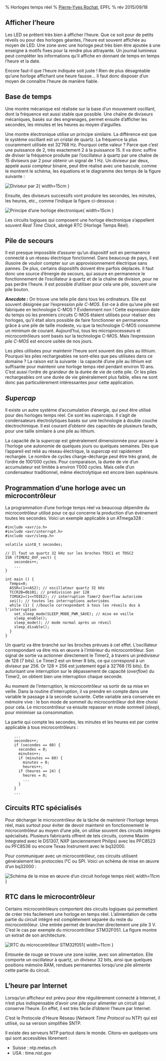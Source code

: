 % Horloges temps réel
% [Pierre-Yves Rochat](mailto:pyr@pyr.ch), EPFL
% rév 2015/09/18


## Afficher l’heure ###

Les LED se prêtent très bien à afficher l’heure. Que ce soit pour de petits réveils ou pour des horloges géantes, l’heure est souvent affichée au moyen de LED. Une zone avec une horloge peut très bien être ajoutée à une enseigne à motifs fixes pour la rendre plus attrayante. Un journal lumineux peut compléter les informations qu’il affiche en donnant de temps en temps l’heure et la date.

Encore faut-il que l’heure indiquée soit juste ! Rien de plus désagréable qu’une horloge affichant une heure fausse... Il faut donc disposer d’un moyen de connaître l’heure de manière fiable.

## Base de temps ##

Une montre mécanique est réalisée sur la base d’un mouvement oscillant, dont la fréquence est aussi stable que possible. Une chaîne de diviseurs mécaniques, basés sur des engrenages, permet ensuite d’afficher les secondes, les minutes et les heures au moyen d’aiguilles.

Une montre électronique utilise un principe similaire. La différence est que le système oscillant est un cristal de quartz. La fréquence la plus couramment utilisée est 32’768 Hz. Pourquoi cette valeur ? Parce que c’est une puissance de 2, très exactement 2 à la puissance 15. Il va donc suffire de diviser la fréquence produite par l’oscillateur à quartz par une chaîne de 15 diviseurs par 2 pour obtenir un signal de 1 Hz. Un diviseur par deux, appelé aussi compteur binaire, peut être réalisé avec une bascule, comme le montrent le schéma, les équations et le diagramme des temps de la figure suivante :

![Diviseur par 2](images/div2.png "Diviseur par 2"){ width=15cm }

Ensuite, des diviseurs successifs vont produire les secondes, les minutes, les heures, etc., comme l’indique la figure ci-dessous :

![Principe d’une horloge électronique](images/horloge-32k-div.png "Principe d’une horloge électronique"){ width=15cm }

Les circuits logiques qui composent une horloge électronique s’appellent souvent *Real Time Clock*, abrégé RTC (Horloge Temps Réel).

## Pile de secours ##

Il est presque impossible d’assurer qu’un dispositif soit en permanence connecté à un réseau électrique fonctionnel. Dans beaucoup de pays, il est illusoire de vouloir compter sur un approvisionnement électrique sans pannes. De plus, certains dispositifs doivent être parfois déplacés. Il faut donc une source d’énergie de secours, qui assure en permanence le fonctionnement de l’oscillateur à quartz et de la chaîne de division, pour ne pas perdre l’heure. Il est possible d’utiliser pour cela une pile, souvent une pile bouton.

__*Anecdote :*__ On trouve une telle pile dans tous les ordinateurs. Elle est souvent désignée par l’expression *pile C-MOS*. Est-ce à dire qu’une pile est fabriquée en technologie C-MOS ? Évidemment non ! Cette expression date du temps où les premiers circuits C-MOS étaient utilisés pour réaliser des horloges, qu’il était alors possible de faire fonctionner en permanence grâce à une pile de taille modeste, vu que la technologie C-MOS consomme un minimum de courant. Aujourd’hui, tous les microprocesseurs et microcontrôleurs sont basés sur la technologie C-MOS. Mais l’expression *pile C-MOS* est encore usitée de nos jours.

Les piles utilisées pour maintenir l’heure sont souvent des piles au lithium. Pourquoi les piles rechargeables ne sont-elles que peu utilisées dans ce domaine ? La raison est la suivante : la capacité d’une pile au lithium est suffisante pour maintenir une horloge temps réel pendant environ 10 ans. C’est aussi l’ordre de grandeur de la durée de vie de cette pile. Or les piles rechargeables ont une durée de vie généralement plus faible, elles ne sont donc pas particulièrement intéressantes pour cette application.

## *Supercap* ##

Il existe un autre système d’accumulation d’énergie, qui peut être utilisé pour des horloges temps réel. Ce sont les *supercaps*. Il s’agit de condensateurs électrolytiques basés sur une technologie à double couche électrochimique. Il est courant d’obtenir des capacités de plusieurs farads, pour une taille similaire à une pile au lithium.

La capacité de la *supercap* est généralement dimensionnée pour assurer à l’horloge une autonomie de quelques jours ou quelques semaines. Dès que l’appareil est relié au réseau électrique, la *supercap* est rapidement rechargée. Le nombre de cycles charge-décharge peut être très grand, de l’ordre de 100’000 cycles. Pour comparaison, la durée de vie d’un accumulateur est limitée à environ 1’000 cycles. Mais celle d’un condensateur traditionnel, même électrolytique est encore bien supérieure.

## Programmation d’une horloge avec un microcontrôleur ##

La programmation d’une horloge temps réel va beaucoup dépendre du microcontrôleur utilisé pour ce qui concerne la production d’un événement toutes les secondes. Voici un exemple applicable à un ATmega328 :

~~~~~~~ { .c .numberLines startFrom="1" }
#include <avr/io.h>
#include <avr/interrupt.h>
#include <avr/sleep.h>

volatile uint8_t secondes;

// Il faut un quartz 32 kHz sur les broches TOSC1 et TOSC2
ISR (TIMER2_OVF_vect) {
	secondes++;
    ...
}

int main () {
  Temps=0;
  ASSR=(1<<AS2); // oscillateur quartz 32 kHz
  TCCR2B=0b101; // prédivision par 128
  TIMSK2=(1<<TOIE2); // interruption Timer2 Overflow autorisée
  sei(); // toutes les interruptions autorisées
  while (1) { //boucle correspondant à tous les réveils dus à l'interruption
    set_sleep_mode(SLEEP_MODE_PWR_SAVE); // mise en veille
    sleep_enable();
    sleep_mode(); // mode normal après un réveil
    sleep_disable();
  }
}
~~~~~~~
<!-- retour au mode normal -->

Un quartz va être branché sur les broches prévues à cet effet. L’oscillateur correspondant va être mis en œuvre à l’intérieur du microcontrôleur. Son signal de sortie va actionner directement le Timer2, à travers un prédiviseur de 128 (7 bits). Le Timer2 est un timer 8 bits, ce qui correspond à un diviseur par 256. Or 128 × 256 est justement égal à 32’768 (15 bits). En autorisant une interruption sur le dépassement de capacité (*overflow*) du Timer2, on obtient bien une interruption chaque seconde.

Au moment de l’interruption, le microcontrôleur va sortir de sa mise en veille. Dans la routine d’interruption, il va prendre en compte dans une variable le passage à la seconde suivante. Cette variable sera conservée en mémoire vive : le bon mode de sommeil du microcontrôleur doit être choisi pour cela. Le microcontrôleur va ensuite repasser en mode sommeil (*sleep*), pour minimiser sa consommation.

La partie qui compte les secondes, les minutes et les heures est par contre applicable à tous microcontrôleurs :

<!--
Pour l’exemple ci-dessous, il me semble qu’il est plus sage de ne pas faire des tests d’égalité stricts, mais des tests >=. Qu’est ce que tu en penses ?

... if (secondes >= 60) { ...
... if (minutes >= 60) { ...
... if (heures >= 24) { ...
 -->

~~~~~~~ { .c .numberLines startFrom="8" }
    ...
	secondes++;
    if (secondes == 60) {
      secondes = 0;
      minutes++;
      if (minutes == 60) {
        minutes = 0;
        heures++;
      if (heures == 24) {
        heures = 0;
        ...
      }
    }
    ...
~~~~~~~
<!-- retour au mode normal -->

## Circuits RTC spécialisés ##

Pour décharger le microcontrôleur de la tâche de maintenir l’horloge temps réel, mais surtout pour éviter de devoir maintenir en fonctionnement le microcontrôleur au moyen d’une pile, on utilise souvent des circuits intégrés spécialisés. Plusieurs fabricants offrent de tels circuits, comme Maxim Integrated avec le DS1307, NXP (anciennement Philips) avec les PFC8523 ou PFC8536 ou encore Texas Instrument avec le bq32000.

Pour communiquer avec un microcontrôleur, ces circuits utilisent généralement les protocoles I²C ou SPI. Voici un schéma de mise en œuvre d’un bq32000 :

![Schéma de la mise en œuvre d’un circuit horloge temps réel](images/bq32000.png "Schéma de la mise en œuvre d’un circuit horloge temps réel"){ width=11cm }


<!--
Question philosophique : quand on crée une horloge avec un microcontrôleur et un DS1307, quelle est la façon la plus rationnelle de travailler :

SOLUTION 1
- Le µcontrôleur se réveille toutes les secondes
- Il demande l’heure au DS1307 via I²C
- Il affiche l’heure
- Il retourne dodo

SOLUTION 2
- Le µcontrôleur règle la sortie SQW du DS1307 à 1 Hz lors de la 1ère utilisation. Le signal SQW est connecté à une broche du microcontrôleur qui est configurée pour le réveiller lors d’une transition.
- Le µcontrôleur demande l’heure au DS1307 toutes les 24 heures (ou avec une autre constante de temps).
- Il se réveille avec SQW
- Il ajoute 1 à la variable HEURE
- Il affiche l’heure
- Il retourne dodo

SOLUTION 3
Même chose que la solution 2 sauf qu’on n’utilise pas le signal SQW du DS1307, mais un timer interne du µcontrôleur qui le réveille toutes les secondes.


MON AVIS
La solution 1 est de loin la plus facile à programmer, mais elle a le désavantage de beaucoup utiliser la communication I²C et donc d’être énergivore. Du point de la précision, c’est pas génial non plus, puisqu’on ne peut pas prédire quelle est la durée de la communication sur le bus I²C. Pour info, c’est cette solution que j’ai retenu pour l’instant pour mon horloge à cycles ultradiens (http://ouilogique.com/horloge_cycles_ultradiens/).

La solution 2 est bien du point de vue de la consommation d’énergie, mais si le microcontrôleur a un souci, on ne le corrigera qu’une fois la constante de temps passée (24 h dans mon exemple).

Je n’aime pas beaucoup la solution 3 parce qu’on doit foire tout un micmac pour prendre en compte le fait que le timer ne peut pas être réglé à une seconde exactement.

On pourrait aussi faire un mélange des solutions 1 et 2 en réveillant le microntrôleur avec le signal SQW et en demandant chaque fois l’heure via I²C.

Bon, de mon expérience, le DS1307 n’est pas suffisamment précis pour s’inquiéter trop de l’exactitude. C’est plus pour l’aspect philosophique que ça m’intéresse.

-->

## RTC dans le microcontrôleur ##

<!-- Est-ce que ce que tu veux dire n’est pas plutôt :

Certains microcontrôleurs intègrent une horloge temps réel.

???
-->
Certains microcontrôleurs comportent des circuits logiques qui permettent de créer très facilement une horloge en temps réel. L’alimentation de cette partie du circuit intégré est complètement séparée du reste du microcontrôleur. Une entrée permet de brancher directement une pile 3 V. C’est le cas par exemple du microcontrôleur STM32F051. La figure montre un extrait de son architecture.

![RTC du microcontrôleur STM32f051](images/STM32F051-RTC.png "RTC du microcontrôleur STM32f051"){ width=11cm }

Entourée de rouge se trouve une zone isolée, avec son alimentation. Elle comporte un oscillateur à quartz, un diviseur 32 bits, ainsi que quelques positions mémoire RAM, rendues permanentes lorsqu’une pile alimente cette partie du circuit.

## L’heure par Internet ##

Lorsqu’un afficheur est prévu pour être régulièrement connecté à Internet, il n’est plus indispensable d’avoir une pile pour alimenter un circuit qui conserve l’heure. En effet, il est très facile d’obtenir l’heure par Internet.

C’est le Protocole d’Heure Réseau (*Network Time Protocol* ou NTP) qui est utilisé, ou sa version simplifiée SNTP.

Il existe des serveurs NTP partout dans le monde. Citons-en quelques-uns qui sont accessibles librement :

- Suisse : ntp.metas.ch
- USA : time.nist.gov

<!--

Ça serait bien d’avoir un exemple de serveur NTP par continent.

Si tu as quelques infos sur les techniques de synchonisation, ça serait bien de les indiquer. En effet, ce n’est pas trivial de tenir compte des temps de latences. Il y a la latence lors de la demande via NTP, puis la latence lors de la synchro via I²C. Quelles sont les incertitudes minimales qu’on peut obtenir ? Et comment les obtenir ?


NTP ne gère pas le passage à l’heure d’été et d’hiver. Comment faire pour l’implémenter ? Si on code les dates et les heures de passage en dur dans l’application on prend le risque de devoir mettre à jour tous les systèmes programmés si un jour les dates changent.

-->
